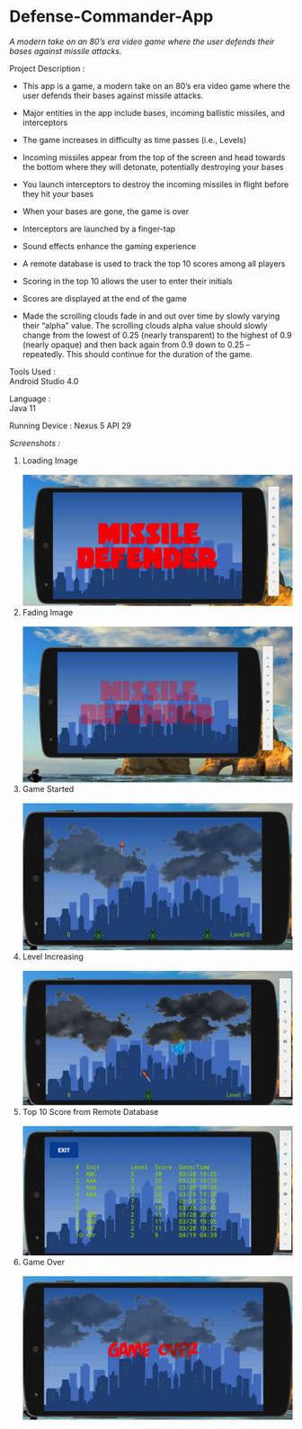# Defense-Commander-App
*A modern take on an 80’s era video game where the user defends their bases against missile attacks.*

Project Description :


* This app is a game, a modern take on an 80’s era video game where the user defends their bases against missile attacks.
* Major entities in the app include bases, incoming ballistic missiles, and interceptors
* The game increases in difficulty as time passes (i.e., Levels)
* Incoming missiles appear from the top of the screen and head towards the bottom where they will detonate, potentially destroying your bases
* You launch interceptors to destroy the incoming missiles in flight before they hit your bases
* When your bases are gone, the game is over
* Interceptors are launched by a finger-tap
* Sound effects enhance the gaming experience
* A remote database is used to track the top 10 scores among all players
* Scoring in the top 10 allows the user to enter their initials
* Scores are displayed at the end of the game

* Made the scrolling clouds fade in and out over time by slowly varying their “alpha” value. The scrolling clouds alpha value should slowly change from the lowest of 0.25 
(nearly transparent) to the highest of 0.9 (nearly opaque) and then back again from 0.9 down to 0.25 – repeatedly. 
This should continue for the duration of the game.

 Tools Used :  
  Android Studio 4.0

 Language :  
  Java 11

 Running Device :
  Nexus 5 API 29

*Screenshots :*

1. Loading Image <br> <br> ![Screen Capture #1](images/Number1.PNG)
2. Fading Image <br> <br> ![Screen Capture #2](images/Number2.PNG)
3. Game Started <br> <br> ![Screen Capture #3](images/Number3.PNG)
4. Level Increasing <br> <br> ![Screen Capture #4](images/Number4.PNG)
5. Top 10 Score from Remote Database <br> <br> ![Screen Capture #5](images/Number5.PNG)
6. Game Over <br> <br> ![Screen Capture #6](images/Number6.PNG)



